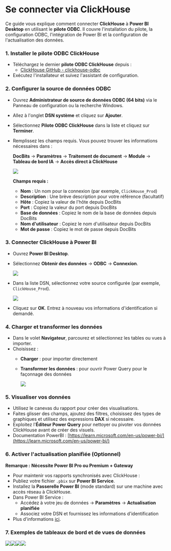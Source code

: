 # Se connecter via ClickHouse

Ce guide vous explique comment connecter **ClickHouse** à **Power BI Desktop** en utilisant le **pilote ODBC**. Il couvre l'installation du pilote, la configuration ODBC, l'intégration de Power BI et la configuration de l'actualisation des données.

### 1. Installer le pilote ODBC ClickHouse

* Téléchargez le dernier **pilote ODBC ClickHouse** depuis :
  * [ClickHouse GitHub - clickhouse-odbc](https://github.com/ClickHouse/clickhouse-odbc)
* Exécutez l'installateur et suivez l'assistant de configuration.

### 2. Configurer la source de données ODBC

* Ouvrez **Administrateur de source de données ODBC (64 bits)** via le Panneau de configuration ou la recherche Windows.
* Allez à l'onglet **DSN système** et cliquez sur **Ajouter**.
* Sélectionnez **Pilote ODBC ClickHouse** dans la liste et cliquez sur **Terminer**.
*   Remplissez les champs requis. Vous pouvez trouver les informations nécessaires dans :

    **DocBits** → **Paramètres** → **Traitement de document** → **Module** → **Tableau de bord IA** → **Accès direct à ClickHouse**

    ![](https://docs.docbits.com/~gitbook/image?url=https%3A%2F%2F578966019-files.gitbook.io%2F%7E%2Ffiles%2Fv0%2Fb%2Fgitbook-x-prod.appspot.com%2Fo%2Fspaces%252FT2n2w4uDCJvv7CJ5zrdk%252Fuploads%252FNkgb8IJ4dQVRnJ4gpqH0%252Fimage.png%3Falt%3Dmedia%26token%3D27d97e71-dd81-488a-851f-e7d659ad4992\&width=768\&dpr=4\&quality=100\&sign=88a4a589\&sv=2)

    **Champs requis :**

    * **Nom** : Un nom pour la connexion (par exemple, `ClickHouse_Prod`)
    * **Description** : Une brève description pour votre référence (facultatif)
    * **Hôte** : Copiez la valeur de l'hôte depuis DocBits
    * **Port** : Copiez la valeur du port depuis DocBits
    * **Base de données** : Copiez le nom de la base de données depuis DocBits
    * **Nom d'utilisateur** : Copiez le nom d'utilisateur depuis DocBits
    * **Mot de passe** : Copiez le mot de passe depuis DocBits

### 3. Connecter ClickHouse à Power BI

* Ouvrez **Power BI Desktop**.
*   Sélectionnez **Obtenir des données** → **ODBC** → **Connexion**.

    ![](https://docs.docbits.com/~gitbook/image?url=https%3A%2F%2F578966019-files.gitbook.io%2F%7E%2Ffiles%2Fv0%2Fb%2Fgitbook-x-prod.appspot.com%2Fo%2Fspaces%252FT2n2w4uDCJvv7CJ5zrdk%252Fuploads%252F1aIDfi4Rj6WD9oXsvUjt%252FScreenshot%25202025-05-19%2520163621.png%3Falt%3Dmedia%26token%3D4ec15da7-fa79-4b9e-a83b-cb4b0a545cfd\&width=768\&dpr=4\&quality=100\&sign=59fba2e3\&sv=2)
*   Dans la liste DSN, sélectionnez votre source configurée (par exemple, `ClickHouse_Prod`).

    ![](https://docs.docbits.com/~gitbook/image?url=https%3A%2F%2F578966019-files.gitbook.io%2F%7E%2Ffiles%2Fv0%2Fb%2Fgitbook-x-prod.appspot.com%2Fo%2Fspaces%252FT2n2w4uDCJvv7CJ5zrdk%252Fuploads%252FgDWq5vmtqfAGAQEY0SAX%252FScreenshot%25202025-05-19%2520163823.png%3Falt%3Dmedia%26token%3D443435ac-82ba-40de-a4d1-17611afebb6a\&width=768\&dpr=4\&quality=100\&sign=c0c7d7ae\&sv=2)
* Cliquez sur **OK**. Entrez à nouveau vos informations d'identification si demandé.

### 4. Charger et transformer les données

* Dans le volet **Navigateur**, parcourez et sélectionnez les tables ou vues à importer.
* Choisissez :
  * **Charger** : pour importer directement
  *   **Transformer les données** : pour ouvrir Power Query pour le façonnage des données

      ![](https://docs.docbits.com/~gitbook/image?url=https%3A%2F%2F578966019-files.gitbook.io%2F%7E%2Ffiles%2Fv0%2Fb%2Fgitbook-x-prod.appspot.com%2Fo%2Fspaces%252FT2n2w4uDCJvv7CJ5zrdk%252Fuploads%252F2lrWi9PduJgVQGHQMmhX%252FScreenshot%25202025-05-19%2520164134.png%3Falt%3Dmedia%26token%3D135c45ad-a7ca-4f01-a2f0-07998397f4d9\&width=768\&dpr=4\&quality=100\&sign=e27f4d93\&sv=2)

### 5. Visualiser vos données

* Utilisez le canevas du rapport pour créer des visualisations.
* Faites glisser des champs, ajoutez des filtres, choisissez des types de graphiques et utilisez des expressions **DAX** si nécessaire.
* Exploitez l'**Éditeur Power Query** pour nettoyer ou pivoter vos données ClickHouse avant de créer des visuels.
* Documentation PowerBI : [https://learn.microsoft.com/en-us/power-bi/](https://learn.microsoft.com/en-us/power-bi/)

### 6. Activer l'actualisation planifiée (Optionnel)

**Remarque :** **Nécessite Power BI Pro ou Premium + Gateway**

* Pour maintenir vos rapports synchronisés avec ClickHouse :
* Publiez votre fichier `.pbix` sur **Power BI Service**.
* Installez la **Passerelle Power BI** (mode standard) sur une machine avec accès réseau à ClickHouse.
* Dans Power BI Service :
  * Accédez à votre jeu de données → **Paramètres** → **Actualisation planifiée**
  * Associez votre DSN et fournissez les informations d'identification
* Plus d'informations [ici](https://learn.microsoft.com/en-us/power-bi/connect-data/service-gateway-deployment-guidance).

### 7. Exemples de tableaux de bord et de vues de données

![](../../.gitbook/assets/example_4.avif)![](../../.gitbook/assets/example_3.avif)![](../../.gitbook/assets/example_2.avif)![](../../.gitbook/assets/example_1.avif)
